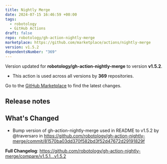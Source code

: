 ```yaml
---
title: Nightly Merge
date: 2024-07-15 16:46:59 +00:00
tags:
  - robotology
  - GitHub Actions
draft: false
repo: robotology/gh-action-nightly-merge
marketplace: https://github.com/marketplace/actions/nightly-merge
version: v1.5.2
dependentsNumber: "369"
---
```



Version updated for **robotology/gh-action-nightly-merge** to version **v1.5.2**.
- This action is used across all versions by **369** repositories.

Go to the [GitHub Marketplace](https://github.com/marketplace/actions/nightly-merge) to find the latest changes.

## Release notes

## What's Changed

* Bump version of gh-action-nightly-merge used in README to v1.5.2 by @traversaro in https://github.com/robotology/gh-action-nightly-merge/commit/81570ba03dd370f582bd3f52d47672d29191829f

**Full Changelog**: https://github.com/robotology/gh-action-nightly-merge/compare/v1.5.1...v1.5.2
